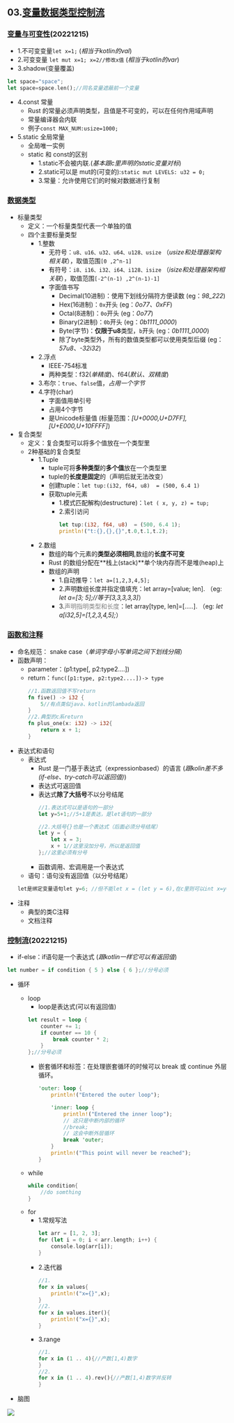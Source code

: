 ## 03.[变量数据类型控制流](https://kaisery.github.io/trpl-zh-cn/ch03-00-common-programming-concepts.html)
### [变量与可变性](https://kaisery.github.io/trpl-zh-cn/ch03-01-variables-and-mutability.html)(20221215)
- 1.不可变变量`let x=1;` (_相当于kotlin的val_)
- 2.可变变量 `let mut x=1; x=2//修改x值` (_相当于kotlin的var_)
- 3.shadow(变量覆盖)
```rust
let space="space";
let space=space.len();//同名变量遮蔽前一个变量
```
- 4.const 常量
    - Rust 的常量必须声明类型，且值是不可变的，可以在任何作用域声明
    - 常量编译器会内联
    - 例子`const MAX_NUM:usize=1000;`
- 5.static 全局常量
    - 全局唯一实例
    - static 和 const的区别
        - 1.static不会被内联.(_基本跟c里声明的static变量对标_)
        - 2.static可以是 mut的(可变的):`static mut LEVELS: u32 = 0;`
        - 3.常量：允许使用它们的时候对数据进行复制

### [数据类型](https://kaisery.github.io/trpl-zh-cn/ch03-02-data-types.html)
- 标量类型
    - 定义：一个标量类型代表一个单独的值
    - 四个主要标量类型
        - 1.整数
            - 无符号：`u8、u16、u32、u64、u128、usize` （_usize和处理器架构相关联_），取值范围`[0 ,2^n-1]`
            - 有符号：`i8、i16、i32、i64、i128、isize` （_isize和处理器架构相关联_），取值范围`[-2^(n-1) ,2^(n-1)-1]`
            - 字面值书写
                - Decimal(10进制)：使用下划线分隔符方便读数 (eg：_98\_222_)
                - Hex(16进制)：`0x`开头 (eg：_0o77、0xFF_)
                - Octal(8进制)：`0o`开头 (eg：_0o77_)
                - Binary(2进制)：`0b`开头 (eg：_0b1111_0000_)
                - Byte(字节)：**仅限于u8**类型，`b`开头 (eg：_0b1111_0000_)
                - 除了byte类型外，所有的数值类型都可以使用类型后缀 (eg：_57u8、-32i32_)
        - 2.浮点
            - IEEE-754标准
            - 两种类型：f32(_单精度_)、f64(_默认、双精度_)
        - 3.布尔：`true`、`false`值，_占用一个字节_
        - 4.字符(char)
            - 字面值用单引号
            - 占用4个字节
            - 是Unicode标量值 (标量范围：_[U+0000,U+D7FF], [U+E000,U+10FFFF]_)
- 复合类型
    - 定义：复合类型可以将多个值放在一个类型里
    - 2种基础的复合类型
        - 1.Tuple
            - tuple可将**多种类型**的**多个值**放在一个类型里
            - tuple的**长度是固定**的（声明后就无法改变）
            - 创建tuple：`let tup:(i32, f64, u8)  = (500, 6.4 1)`
            - 获取tuple元素
                - 1.模式匹配解构(destructure)：`let ( x, y, z) = tup;`
                - 2.索引访问
                    ```rust
                    let tup:(i32, f64, u8)  = (500, 6.4 1);
                    println!("t:{},{},{}",t.0,t.1,t.2);
                    ```
        - 2.数组
            - 数组的每个元素的**类型必须相同**,数组的**长度不可变**
            - Rust 的数组分配在**栈上(stack)**单个块内存而不是堆(heap)上
            - 数组的声明
                - 1.自动推导：`let a=[1,2,3,4,5];`
                - 2.声明数组长度并指定值填充：let array=[value; len]. （eg: _let a=[3; 5];//等于[3,3,3,3,3]_）
                - 3.<font color="grey">声明指明类型和长度</font>：let array[type, len]=[.....]. （eg: _let a[i32,5]=[1,2,3,4,5];_）

### [函数和注释](https://kaisery.github.io/trpl-zh-cn/ch03-03-how-functions-work.html)
- 命名规范： snake case（_单词字母小写单词之间下划线分隔_）
- 函数声明：
    - parameter：(p1:type[, p2:type2....])
    - return：`func([p1:type, p2:type2....])-> type`
        ```rust
        //1.函数返回值不写return
        fn five() -> i32 {
            5//有点类似java、kotlin的lambada返回
        }
        //2.典型的c系return
        fn plus_one(x: i32) -> i32{
            return x + 1;
        }
        ```
- 表达式和语句
    - 表达式
        - Rust 是一门基于表达式（expressionbased）的语言 (_跟kolin差不多(if-else、try-catch可以返回值)_)
        - 表达式可返回值
        - 表达式**除了大括号**不以分号结尾
            ```rust
            //1.表达式可以是语句的一部分
            let y=5+1;//5+1是表达，是let语句的一部分

            //2.大括号{}也是一个表达式（后面必须分号结尾）
            let y = {
                let x = 3;
                x + 1//这里没加分号，所以是返回值
            };//这里必须有分号
            ```
        - 函数调用、宏调用是一个表达式
    - 语句：语句没有返回值（以分号结尾）
    ```rust
    let是绑定变量语句let y=6; //但不能let x = (let y = 6),在c里则可以int x=y=6(c的赋值语句会返回所赋的值)
    ```
- 注释
    - 典型的类C注释
    - 文档注释
### [控制流](https://kaisery.github.io/trpl-zh-cn/ch03-05-control-flow.html)(20221215)
- if-else：if语句是一个表达式 (_跟kotlin一样它可以有返回值_)
```rust
let number = if condition { 5 } else { 6 };//分号必须
```
- 循环
    - loop
        - loop是表达式(可以有返回值)
        ```rust
        let result = loop {
            counter += 1;
            if counter == 10 {
                break counter * 2;
            }
        };//分号必须
        ```
        - 嵌套循环和标签：在处理嵌套循环的时候可以 break 或 continue 外层循环。
            ```rust
            'outer: loop {
                println!("Entered the outer loop");

                'inner: loop {
                    println!("Entered the inner loop");
                    // 这只是中断内部的循环
                    //break;
                    // 这会中断外层循环
                    break 'outer;
                }
                println!("This point will never be reached");
            }
            ```
    - while
        ```rust
        while condition{
            //do somthing
        }
        ```
    - for
        - 1.常规写法
            ```rust
            let arr = [1, 2, 3];
            for (let i = 0; i < arr.length; i++) {
                console.log(arr[i]);
            }
            ```
        - 2.迭代器
            ```rust
            //1.
            for x in values{
                println!("x={}",x);
            }
            //2.
            for x in values.iter(){
                println!("x={}",x);
            }
            ```
        - 3.range
            ```rust
            //1.
            for x in (1 .. 4){//产数[1,4)数字
            }
            //2.
            for x in (1 .. 4).rev(){//产数[1,4)数字并反转
            }
            ```

- 脑图

![](./assets/03.变量_数据类型_控制流.png)